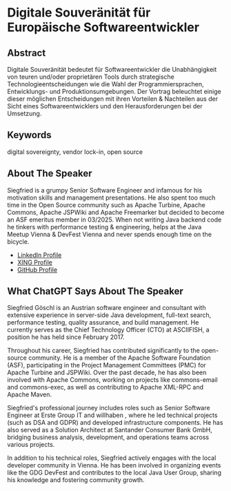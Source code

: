 # Digitale Souveränität für Europäische Softwareentwickler

## Abstract

Digitale Souveränität bedeutet für Softwareentwickler die Unabhängigkeit von teuren und/oder proprietären Tools durch strategische Technologieentscheidungen wie die Wahl der Programmiersprachen, Entwicklungs- und Produktionsumgebungen. Der Vortrag beleuchtet einige dieser möglichen Entscheidungen mit ihren Vorteilen & Nachteilen aus der Sicht eines Softwareentwicklers und den Herausforderungen bei der Umsetzung.

## Keywords

digital sovereignty, vendor lock-in, open source

## About The Speaker

Siegfried is a grumpy Senior Software Engineer and infamous for his motivation skills and management presentations. He also spent too much time in the Open Source community such as Apache Turbine, Apache Commons, Apache JSPWiki and Apache Freemarker but decided to become an ASF emeritus member in 03/2025. When not writing Java backend code he tinkers with performance testing & engineering, helps at the Java Meetup Vienna & DevFest Vienna and never spends enough time on the bicycle.

* [LinkedIn Profile](https://www.linkedin.com/in/siegfried-goeschl-0410432/)
* [XING Profile](https://www.xing.com/profile/Siegfried_Goeschl)
* [GitHub Profile](https://github.com/sgoeschl)

## What ChatGPT Says About The Speaker

Siegfried Göschl is an Austrian software engineer and consultant with extensive experience in server-side Java development, full-text search, performance testing, quality assurance, and build management. He currently serves as the Chief Technology Officer (CTO) at ASCIIFISH, a position he has held since February 2017.

Throughout his career, Siegfried has contributed significantly to the open-source community. He is a member of the Apache Software Foundation (ASF), participating in the Project Management Committees (PMC) for Apache Turbine and JSPWiki. Over the past decade, he has also been involved with Apache Commons, working on projects like commons-email and commons-exec, as well as contributing to Apache XML-RPC and Apache Maven.

Siegfried's professional journey includes roles such as Senior Software Engineer at Erste Group IT and willhaben , where he led technical projects (such as DSA and GDPR) and developed infrastructure components. He has also served as a Solution Architect at Santander Consumer Bank GmbH, bridging business analysis, development, and operations teams across various projects.

In addition to his technical roles, Siegfried actively engages with the local developer community in Vienna. He has been involved in organizing events like the GDG DevFest and contributes to the local Java User Group, sharing his knowledge and fostering community growth.
